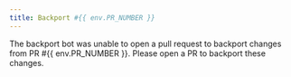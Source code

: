 ```yaml
---
title: Backport #{{ env.PR_NUMBER }}
---
```

The backport bot was unable to open a pull request to backport changes from PR #{{ env.PR_NUMBER }}. Please open a PR to backport these changes.
